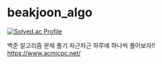 # beakjoon_algo
[![Solved.ac Profile](http://mazassumnida.wtf/api/v2/generate_badge?boj=obw4579)](https://solved.ac/obw4579/)

백준 알고리즘 문제 풀기
차근차근 하루에 하나씩 풀어보자!!
https://www.acmicpc.net/
